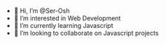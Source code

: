- 👋 Hi, I’m @Ser-Osh
- 👀 I’m interested in Web Development
- 🌱 I’m currently learning Javascript
- 💞️ I’m looking to collaborate on Javascript projects


<!---
Ser-Osh/Ser-Osh is a ✨ special ✨ repository because its `README.md` (this file) appears on your GitHub profile.
You can click the Preview link to take a look at your changes.
--->
